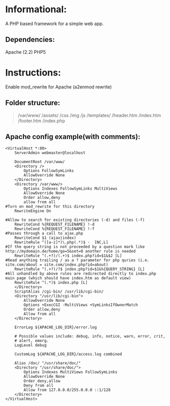 Informational:
==============

A PHP based framework for a simple web app.

Dependencies:
-------------
Apache (2.2)
PHP5


Instructions:
=============
Enable mod_rewrite for Apache (a2enmod rewrite)

Folder structure:
-----------------

>	/var/www/
>			/assets/
>					/css
>					/img
>					/js
>			/templates/
>					  /header.htm
>					  /index.htm
>					  /footer.htm
>			/index.php


Apache config example(with comments):
-------------------------------------
	<VirtualHost *:80>
		ServerAdmin webmaster@localhost

		DocumentRoot /var/www/
		<Directory />
			Options FollowSymLinks
			AllowOverride None
		</Directory>
		<Directory /var/www/>
			Options Indexes FollowSymLinks MultiViews
			AllowOverride None
			Order allow,deny
			allow from all
	#Turn on mod_rewrite for this directory
		RewriteEngine On

	#Allow to search for existing directories (-d) and files (-f)
		RewriteCond %{REQUEST_FILENAME} !-d
		RewriteCond %{REQUEST_FILENAME} !-f
	#Passes through a call to ajax.php
		RewriteCond $1 (ajax|index)
		RewriteRule ^([a-z]*)\.php(.*)$ -  [NC,L]
	#If the query string is not preceeded by a question mark like http://mydomain.de/home/go=5&set=0 another rule is needed	
		RewriteRule ^(.+?)/(.+)$ index.php?id=$1&$2 [L]
	#Read anything trailing / as a ? parameter for php quries (i.e. site.com/about = site.com/index.php?id=about)
		RewriteRule ^(.+?)/?$ index.php?id=$1&%{QUERY_STRING} [L]
	#All unhandled by above rules are redirected directly to index.php main page (which should have index.htm as default view)	
		RewriteRule ^(.*)$ index.php [L]
		</Directory>
		ScriptAlias /cgi-bin/ /usr/lib/cgi-bin/
		<Directory "/usr/lib/cgi-bin">
			AllowOverride None
			Options +ExecCGI -MultiViews +SymLinksIfOwnerMatch
			Order allow,deny
			Allow from all
		</Directory>

		ErrorLog ${APACHE_LOG_DIR}/error.log

		# Possible values include: debug, info, notice, warn, error, crit,
		# alert, emerg.
		LogLevel debug 

		CustomLog ${APACHE_LOG_DIR}/access.log combined

	    Alias /doc/ "/usr/share/doc/"
	    <Directory "/usr/share/doc/">
	        Options Indexes MultiViews FollowSymLinks
	        AllowOverride None
	        Order deny,allow
	        Deny from all
	        Allow from 127.0.0.0/255.0.0.0 ::1/128
	    </Directory>
	</VirtualHost>
